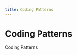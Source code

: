 ```yaml
---
title: Coding Patterns
---
```


# Coding Patterns

Coding Patterns.

<!--

Some of these patterns are illustrated with code.

+ Cassandra oreilly.
+ Mapreduce design patterns oreilly.
+ ETL reference architecture for hadoop summit.pdf.
+ Storm packt (book-packt-storm-blueprints-patterns).
+ Hortonworks.apachehadooppatternsofuse.v1.0.pdf.
+ Getting started with greenplum for big data analytics.
+ Big data application architecture q&a.pdf.
+ Nosql-patterns june-2013-130627151859 phpapp02.pdf.

-->

